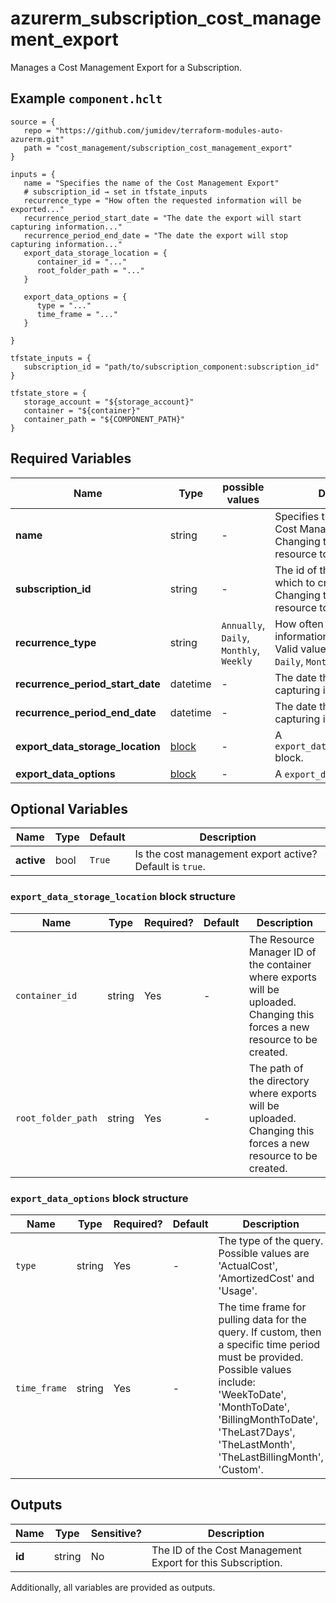 # azurerm_subscription_cost_management_export

Manages a Cost Management Export for a Subscription.

## Example `component.hclt`

```hcl
source = {
   repo = "https://github.com/jumidev/terraform-modules-auto-azurerm.git"   
   path = "cost_management/subscription_cost_management_export"   
}

inputs = {
   name = "Specifies the name of the Cost Management Export"   
   # subscription_id → set in tfstate_inputs
   recurrence_type = "How often the requested information will be exported..."   
   recurrence_period_start_date = "The date the export will start capturing information..."   
   recurrence_period_end_date = "The date the export will stop capturing information..."   
   export_data_storage_location = {
      container_id = "..."      
      root_folder_path = "..."      
   }
   
   export_data_options = {
      type = "..."      
      time_frame = "..."      
   }
   
}

tfstate_inputs = {
   subscription_id = "path/to/subscription_component:subscription_id"   
}

tfstate_store = {
   storage_account = "${storage_account}"   
   container = "${container}"   
   container_path = "${COMPONENT_PATH}"   
}

```

## Required Variables

| Name | Type |  possible values |  Description |
| ---- | --------- |  ----------- | ----------- |
| **name** | string |  -  |  Specifies the name of the Cost Management Export. Changing this forces a new resource to be created. | 
| **subscription_id** | string |  -  |  The id of the subscription on which to create an export. Changing this forces a new resource to be created. | 
| **recurrence_type** | string |  `Annually`, `Daily`, `Monthly`, `Weekly`  |  How often the requested information will be exported. Valid values include `Annually`, `Daily`, `Monthly`, `Weekly`. | 
| **recurrence_period_start_date** | datetime |  -  |  The date the export will start capturing information. | 
| **recurrence_period_end_date** | datetime |  -  |  The date the export will stop capturing information. | 
| **export_data_storage_location** | [block](#export_data_storage_location-block-structure) |  -  |  A `export_data_storage_location` block. | 
| **export_data_options** | [block](#export_data_options-block-structure) |  -  |  A `export_data_options` block. | 

## Optional Variables

| Name | Type |  Default  |  Description |
| ---- | --------- |  ----------- | ----------- |
| **active** | bool |  `True`  |  Is the cost management export active? Default is `true`. | 

### `export_data_storage_location` block structure

| Name | Type | Required? | Default | Description |
| ---- | ---- | --------- | ------- | ----------- |
| `container_id` | string | Yes | - | The Resource Manager ID of the container where exports will be uploaded. Changing this forces a new resource to be created. |
| `root_folder_path` | string | Yes | - | The path of the directory where exports will be uploaded. Changing this forces a new resource to be created. |

### `export_data_options` block structure

| Name | Type | Required? | Default | Description |
| ---- | ---- | --------- | ------- | ----------- |
| `type` | string | Yes | - | The type of the query. Possible values are 'ActualCost', 'AmortizedCost' and 'Usage'. |
| `time_frame` | string | Yes | - | The time frame for pulling data for the query. If custom, then a specific time period must be provided. Possible values include: 'WeekToDate', 'MonthToDate', 'BillingMonthToDate', 'TheLast7Days', 'TheLastMonth', 'TheLastBillingMonth', 'Custom'. |



## Outputs

| Name | Type | Sensitive? | Description |
| ---- | ---- | --------- | --------- |
| **id** | string | No  | The ID of the Cost Management Export for this Subscription. | 

Additionally, all variables are provided as outputs.
